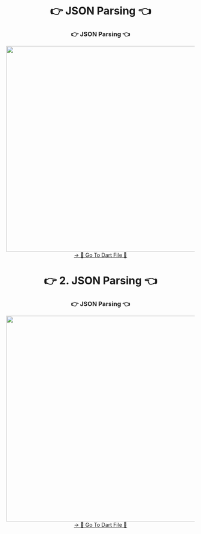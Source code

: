 <h1 align="center">👉 JSON Parsing 👈</h1>

<h3 align="center">👉 JSON Parsing 👈</h3>
<div align="center">
  
  <img height="550"  src="https://github.com/user-attachments/assets/c5b20f61-5855-45e0-ab3d-d54d2c83c406" />
</div>
<div align="center">
<a href="https://github.com/YashuPatel1724/Json_Data/tree/master/lib/jsonParsing">-> 📂 Go To Dart File 📂 </a>
</div>

<h1 align="center">👉 2. JSON Parsing  👈</h1>

<h3 align="center">👉 JSON Parsing 👈</h3>
<div align="center">

  <img height="550"  src="https://github.com/user-attachments/assets/72cfa1a3-1936-41b4-b02b-1ca896d81007" />
</div>
<div align="center">
<a href="https://github.com/YashuPatel1724/Json_Data/tree/master/lib/NestedJson">-> 📂 Go To Dart File 📂 </a>
</div>
